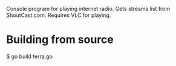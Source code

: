 Console program for playing internet radio. Gets streams list from ShoutCast.com.
Requires VLC for playing.
# Building from source
$ go build terra.go
